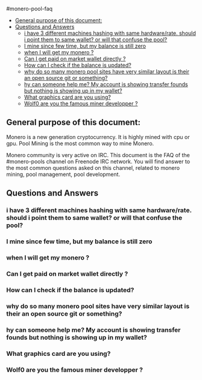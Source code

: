 #monero-pool-faq

<!-- vim-markdown-toc GFM -->
* [General purpose of this document:](#general-purpose-of-this-document)
* [Questions and Answers](#questions-and-answers)
    * [i have 3 different machines hashing with same hardware/rate. should i point them to same wallet? or will that confuse the pool?](#i-have-3-different-machines-hashing-with-same-hardwarerate-should-i-point-them-to-same-wallet-or-will-that-confuse-the-pool)
    * [I mine since few time, but my balance is still zero](#i-mine-since-few-time-but-my-balance-is-still-zero)
    * [when I will get my monero ?](#when-i-will-get-my-monero-)
    * [Can I get paid on market wallet directly ?](#can-i-get-paid-on-market-wallet-directly-)
    * [How can I check if the balance is updated?](#how-can-i-check-if-the-balance-is-updated)
    * [why do so many monero pool sites have very similar layout is their an open source git or something?](#why-do-so-many-monero-pool-sites-have-very-similar-layout-is-their-an-open-source-git-or-something)
    * [hy can someone help me? My account is showing transfer founds but nothing is showing up in my wallet?](#hy-can-someone-help-me-my-account-is-showing-transfer-founds-but-nothing-is-showing-up-in-my-wallet)
    * [What graphics card are you using?](#what-graphics-card-are-you-using)
    * [Wolf0 are you the famous miner developper ?](#wolf0-are-you-the-famous-miner-developper-)

<!-- vim-markdown-toc -->
## General purpose of this document: 

Monero is a new generation cryptocurrency. 
It is highly mined with cpu or gpu. 
Pool Mining is the most common way to mine Monero. 

Monero community is very active on IRC. 
This document is the FAQ of the #monero-pools channel on Freenode IRC network. 
You will find answer to the most common questions asked on this channel, related to monero mining, pool management, pool development. 

## Questions and Answers
### i have 3 different machines hashing with same hardware/rate. should i point them to same wallet? or will that confuse the pool?
### I mine since few time, but my balance is still zero 
### when I will get my monero ?
### Can I get paid on market wallet directly ? 
### How can I check if the balance is updated?
### why do so many monero pool sites have very similar layout is their an open source git or something?
### hy can someone help me? My account is showing transfer founds but nothing is showing up in my wallet?
### What graphics card are you using?
### Wolf0 are you the famous miner developper ? 


